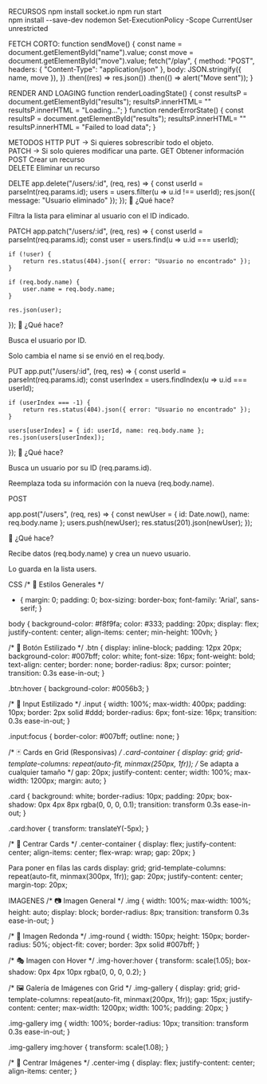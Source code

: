 RECURSOS
npm install socket.io
npm run start     
    npm install --save-dev nodemon
    Set-ExecutionPolicy -Scope CurrentUser unrestricted

FETCH CORTO:
function sendMove() {
  const name = document.getElementById("name").value;
  const move = document.getElementById("move").value;
  fetch("/play", {
    method: "POST",
    headers: { "Content-Type": "application/json" },
    body: JSON.stringify({ name, move }),
  })
    .then((res) => res.json())
    .then(() => alert("Move sent"));
}

RENDER AND LOAGING 
function renderLoadingState() {
  const resultsP = document.getElementById("results");
  resultsP.innerHTML= ""
  resultsP.innerHTML = "Loading...";
}
function renderErrorState() {
  const resultsP = document.getElementById("results");
  resultsP.innerHTML= ""
  resultsP.innerHTML = "Failed to load data";
}


METODOS HTTP
 PUT → Si quieres sobrescribir todo el objeto.      
     PATCH → Si solo quieres modificar una parte.
     GET	Obtener información	   
POST	Crear un recurso		    
DELETE	Eliminar un recurso     




DELTE
app.delete("/users/:id", (req, res) => {
    const userId = parseInt(req.params.id);
    users = users.filter(u => u.id !== userId);
    res.json({ message: "Usuario eliminado" });
});
📝 ¿Qué hace?

Filtra la lista para eliminar al usuario con el ID indicado.




PATCH
app.patch("/users/:id", (req, res) => {
    const userId = parseInt(req.params.id);
    const user = users.find(u => u.id === userId);

    if (!user) {
        return res.status(404).json({ error: "Usuario no encontrado" });
    }

    if (req.body.name) {
        user.name = req.body.name;
    }

    res.json(user);
});
📝 ¿Qué hace?

Busca el usuario por ID.

Solo cambia el name si se envió en el req.body.



PUT
app.put("/users/:id", (req, res) => {
    const userId = parseInt(req.params.id);
    const userIndex = users.findIndex(u => u.id === userId);

    if (userIndex === -1) {
        return res.status(404).json({ error: "Usuario no encontrado" });
    }

    users[userIndex] = { id: userId, name: req.body.name };
    res.json(users[userIndex]);
});
📝 ¿Qué hace?

Busca un usuario por su ID (req.params.id).

Reemplaza toda su información con la nueva (req.body.name).


POST

app.post("/users", (req, res) => {
    const newUser = { id: Date.now(), name: req.body.name };
    users.push(newUser);
    res.status(201).json(newUser);
});


📝 ¿Qué hace?

Recibe datos (req.body.name) y crea un nuevo usuario.

Lo guarda en la lista users.




CSS 
/* 🌟 Estilos Generales */
* {
  margin: 0;
  padding: 0;
  box-sizing: border-box;
  font-family: 'Arial', sans-serif;
}

body {
  background-color: #f8f9fa;
  color: #333;
  padding: 20px;
  display: flex;
  justify-content: center;
  align-items: center;
  min-height: 100vh;
}

/* 🔘 Botón Estilizado */
.btn {
  display: inline-block;
  padding: 12px 20px;
  background-color: #007bff;
  color: white;
  font-size: 16px;
  font-weight: bold;
  text-align: center;
  border: none;
  border-radius: 8px;
  cursor: pointer;
  transition: 0.3s ease-in-out;
}

.btn:hover {
  background-color: #0056b3;
}

/* 🔲 Input Estilizado */
.input {
  width: 100%;
  max-width: 400px;
  padding: 10px;
  border: 2px solid #ddd;
  border-radius: 6px;
  font-size: 16px;
  transition: 0.3s ease-in-out;
}

.input:focus {
  border-color: #007bff;
  outline: none;
}

/* 🃏 Cards en Grid (Responsivas) */
.card-container {
  display: grid;
  grid-template-columns: repeat(auto-fit, minmax(250px, 1fr)); /* Se adapta a cualquier tamaño */
  gap: 20px;
  justify-content: center;
  width: 100%;
  max-width: 1200px;
  margin: auto;
}

.card {
  background: white;
  border-radius: 10px;
  padding: 20px;
  box-shadow: 0px 4px 8px rgba(0, 0, 0, 0.1);
  transition: transform 0.3s ease-in-out;
}

.card:hover {
  transform: translateY(-5px);
}

/* 🎯 Centrar Cards */
.center-container {
  display: flex;
  justify-content: center;
  align-items: center;
  flex-wrap: wrap;
  gap: 20px;
}

Para poner en filas las cards
    display: grid;
    grid-template-columns: repeat(auto-fit, minmax(300px, 1fr));
    gap: 20px;
    justify-content: center;
    margin-top: 20px;

IMAGENES 
/* 📷 Imagen General */
.img {
  width: 100%;
  max-width: 100%;
  height: auto;
  display: block;
  border-radius: 8px;
  transition: transform 0.3s ease-in-out;
}

/* 🔵 Imagen Redonda */
.img-round {
  width: 150px;
  height: 150px;
  border-radius: 50%;
  object-fit: cover;
  border: 3px solid #007bff;
}

/* 🎭 Imagen con Hover */
.img-hover:hover {
  transform: scale(1.05);
  box-shadow: 0px 4px 10px rgba(0, 0, 0, 0.2);
}

/* 🖼️ Galería de Imágenes con Grid */
.img-gallery {
  display: grid;
  grid-template-columns: repeat(auto-fit, minmax(200px, 1fr));
  gap: 15px;
  justify-content: center;
  max-width: 1200px;
  width: 100%;
  padding: 20px;
}

.img-gallery img {
  width: 100%;
  border-radius: 10px;
  transition: transform 0.3s ease-in-out;
}

.img-gallery img:hover {
  transform: scale(1.08);
}

/* 🎯 Centrar Imágenes */
.center-img {
  display: flex;
  justify-content: center;
  align-items: center;
}
